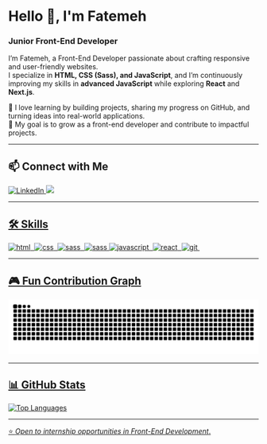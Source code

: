
# Hello 👋, I'm Fatemeh
### Junior Front-End Developer

I’m Fatemeh, a Front-End Developer passionate about crafting responsive and user-friendly websites.  
I specialize in **HTML, CSS (Sass), and JavaScript**, and I’m continuously improving my skills in **advanced JavaScript** while exploring **React** and **Next.js**.  

🌱 I love learning by building projects, sharing my progress on GitHub, and turning ideas into real-world applications.  
🎯 My goal is to grow as a front-end developer and contribute to impactful projects.

---

## 📫 Connect with Me
<p>
  <a href="https://www.linkedin.com/in/fatemeh-khamseh-995bb6337?utm_source=share&utm_campaign=share_via&utm_content=profile&utm_medium=android_app" target="_blank">
    <img src="https://img.shields.io/badge/LinkedIn-%230077B5.svg?&style=flat-square&logo=linkedin&logoColor=white" alt="LinkedIn">
  </a>
  <a href="@Fvf_kh"traget="_blank">
  <img src="https://img.shields.io/badge/telegram-%230077B5.svg?&style=flat-square&logo=telegram&logoColor=white
  ">
</p>

---

## 🛠️ Skills

<p text-align="left">
<img src="https://cdn.jsdelivr.net/gh/devicons/devicon/icons/html5/html5-original.svg" alt="html" width="40" height="40"/>&nbsp;
<img src="https://cdn.jsdelivr.net/gh/devicons/devicon/icons/css3/css3-original.svg" alt="css" width="40" height="40"/>&nbsp;
<img src="https://cdn.jsdelivr.net/gh/devicons/devicon/icons/sass/sass-original.svg" alt="sass" width="40" height="40"/>&nbsp;
<img src="https://cdn.jsdelivr.net/gh/devicons/devicon@latest/icons/tailwindcss/tailwindcss-original.svg"
alt="sass" width="40" height="40" />
<img src="https://cdn.jsdelivr.net/gh/devicons/devicon/icons/javascript/javascript-original.svg" alt="javascript" width="40" height="40"/>&nbsp;
<img src="https://cdn.jsdelivr.net/gh/devicons/devicon/icons/react/react-original.svg" alt="react" width="40" height="40"/>&nbsp;
<img src="https://cdn.jsdelivr.net/gh/devicons/devicon/icons/git/git-original.svg" alt="git" width="40" height="40"/>&nbsp;
</p>

---

## 🎮 Fun Contribution Graph
<picture>
  <source media="(prefers-color-scheme: dark)" srcset="https://raw.githubusercontent.com/ftm-khamse/ftm-khamse/output/github-contribution-grid-snake-dark.svg">
  <source media="(prefers-color-scheme: light)" srcset="https://raw.githubusercontent.com/ftm-khamse/ftm-khamse/output/github-contribution-grid-snake.svg">
  <img alt="snake animation" src="https://raw.githubusercontent.com/ftm-khamse/ftm-khamse/output/github-contribution-grid-snake.svg">
</picture>

---

## 📊 GitHub Stats

<img src="https://github-readme-stats.vercel.app/api/top-langs/?username=ftm-khamse&layout=compact&theme=radical" alt="Top Languages" />

---
⭐️ *Open to internship opportunities in Front-End Development*.
